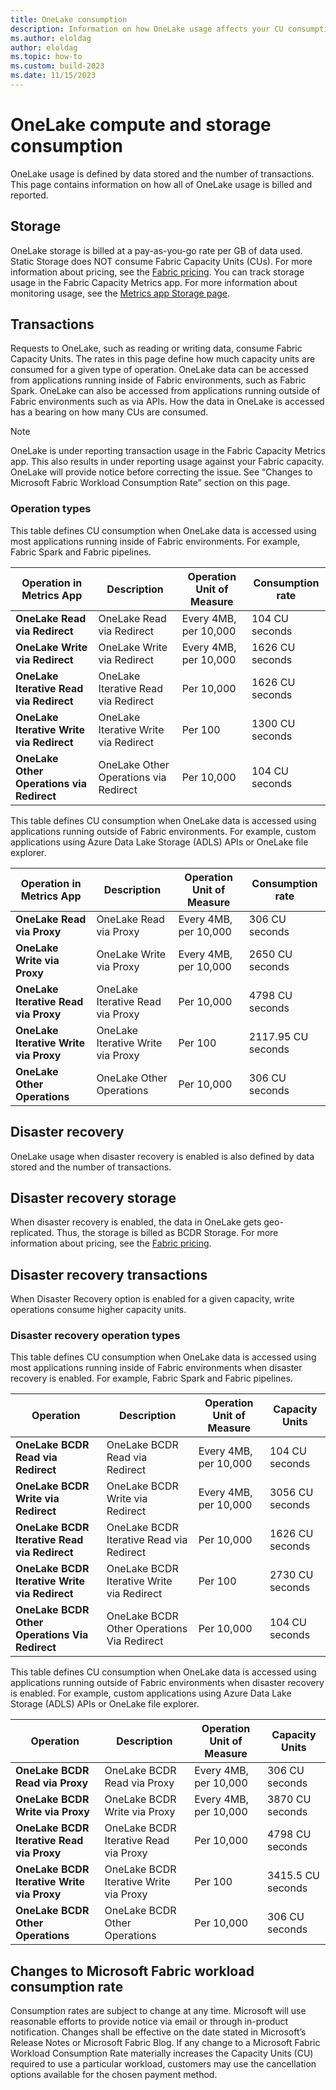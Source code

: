 ```yaml
---
title: OneLake consumption
description: Information on how OneLake usage affects your CU consumption.  
ms.author: eloldag
author: eloldag
ms.topic: how-to
ms.custom: build-2023
ms.date: 11/15/2023
---
```


# OneLake compute and storage consumption

OneLake usage is defined by data stored and the number of transactions.  This page contains information on how all of OneLake usage is billed and reported.

## Storage

OneLake storage is billed at a pay-as-you-go rate per GB of data used.  Static Storage does NOT consume Fabric Capacity Units (CUs). For more information about pricing, see the [Fabric pricing](https://azure.microsoft.com/pricing/details/microsoft-fabric/).
You can track storage usage in the Fabric Capacity Metrics app.  For more information about monitoring usage, see the [Metrics app Storage page](../enterprise/metrics-app-storage-page.md).

## Transactions

Requests to OneLake, such as reading or writing data, consume Fabric Capacity Units. The rates in this page define how much capacity units are consumed for a given type of operation. OneLake data can be accessed from applications running inside of Fabric environments, such as Fabric Spark.  OneLake can also be accessed from applications running outside of Fabric environments such as via APIs. How the data in OneLake is accessed has a bearing on how many CUs are consumed.

> [!NOTE]
> OneLake is under reporting transaction usage in the Fabric Capacity Metrics app. This also results in under reporting usage against your Fabric capacity. OneLake will provide notice before correcting the issue.  See “Changes to Microsoft Fabric Workload Consumption Rate” section on this page.

### Operation types

This table defines CU consumption when OneLake data is accessed using most applications running inside of Fabric environments. For example, Fabric Spark and Fabric pipelines.

| **Operation in Metrics App** | **Description** | **Operation Unit of Measure** | **Consumption rate** |
|---|---|---|---|
| **OneLake Read via Redirect** | OneLake Read via Redirect | Every 4MB, per 10,000 | 104 CU seconds |
| **OneLake Write via Redirect** | OneLake Write via Redirect | Every 4MB, per 10,000 | 1626 CU seconds |
| **OneLake Iterative Read via Redirect** | OneLake Iterative Read via Redirect | Per 10,000 | 1626 CU seconds |
| **OneLake Iterative Write via Redirect** | OneLake Iterative Write via Redirect | Per 100 | 1300 CU seconds |
| **OneLake Other Operations via Redirect** | OneLake Other Operations via Redirect | Per 10,000 | 104 CU seconds |

This table defines CU consumption when OneLake data is accessed using applications running outside of Fabric environments. For example, custom applications using Azure Data Lake Storage (ADLS) APIs or OneLake file explorer.

| **Operation in Metrics App** | **Description** | **Operation Unit of Measure** | **Consumption rate** |
|---|---|---|---|
| **OneLake Read via Proxy** | OneLake Read via Proxy | Every 4MB, per 10,000 | 306 CU seconds |
| **OneLake Write via Proxy** | OneLake Write via Proxy | Every 4MB, per 10,000 | 2650 CU seconds |
| **OneLake Iterative Read via Proxy** | OneLake Iterative Read via Proxy | Per 10,000 | 4798 CU seconds |
| **OneLake Iterative Write via Proxy** | OneLake Iterative Write via Proxy | Per 100 | 2117.95 CU seconds |
| **OneLake Other Operations** | OneLake Other Operations | Per 10,000 | 306 CU seconds |

## Disaster recovery

OneLake usage when disaster recovery is enabled is also defined by data stored and the number of transactions.  

## Disaster recovery storage

When disaster recovery is enabled, the data in OneLake gets geo-replicated. Thus, the storage is billed as BCDR Storage. For more information about pricing, see the [Fabric pricing](https://azure.microsoft.com/pricing/details/microsoft-fabric/).

## Disaster recovery transactions

When Disaster Recovery option is enabled for a given capacity, write operations consume higher capacity units.

### Disaster recovery operation types

This table defines CU consumption when OneLake data is accessed using most applications running inside of Fabric environments when disaster recovery is enabled. For example, Fabric Spark and Fabric pipelines.

| **Operation** | **Description** | **Operation Unit of Measure** | **Capacity Units** |
|---|---|---|---|
| **OneLake BCDR Read via Redirect** | OneLake BCDR Read via Redirect | Every 4MB, per 10,000 | 104 CU seconds |
| **OneLake BCDR Write via Redirect** | OneLake BCDR Write via Redirect | Every 4MB, per 10,000 | 3056 CU seconds |
| **OneLake BCDR Iterative Read via Redirect** | OneLake BCDR Iterative Read via Redirect | Per 10,000 | 1626 CU seconds |
| **OneLake BCDR Iterative Write via Redirect** | OneLake BCDR Iterative Write via Redirect | Per 100 | 2730 CU seconds |
| **OneLake BCDR Other Operations Via Redirect** | OneLake BCDR Other Operations Via Redirect | Per 10,000 | 104 CU seconds |

This table defines CU consumption when OneLake data is accessed using applications running outside of Fabric environments when disaster recovery is enabled. For example, custom applications using Azure Data Lake Storage (ADLS) APIs or OneLake file explorer.

| **Operation** | **Description** | **Operation Unit of Measure** | **Capacity Units** |
|---|---|---|---|
| **OneLake BCDR Read via Proxy** | OneLake BCDR Read via Proxy | Every 4MB, per 10,000 | 306 CU seconds |
| **OneLake BCDR Write via Proxy** | OneLake BCDR Write via Proxy | Every 4MB, per 10,000 | 3870 CU seconds |
| **OneLake BCDR Iterative Read via Proxy** | OneLake BCDR Iterative Read via Proxy | Per 10,000 | 4798 CU seconds |
| **OneLake BCDR Iterative Write via Proxy** | OneLake BCDR Iterative Write via Proxy | Per 100 | 3415.5 CU seconds |
| **OneLake BCDR Other Operations** | OneLake BCDR Other Operations | Per 10,000 | 306 CU seconds |

## Changes to Microsoft Fabric workload consumption rate

Consumption rates are subject to change at any time. Microsoft will use reasonable efforts to provide notice via email or through in-product notification. Changes shall be effective on the date stated in Microsoft’s Release Notes or Microsoft Fabric Blog. If any change to a Microsoft Fabric Workload Consumption Rate materially increases the Capacity Units (CU) required to use a particular workload, customers may use the cancellation options available for the chosen payment method.
